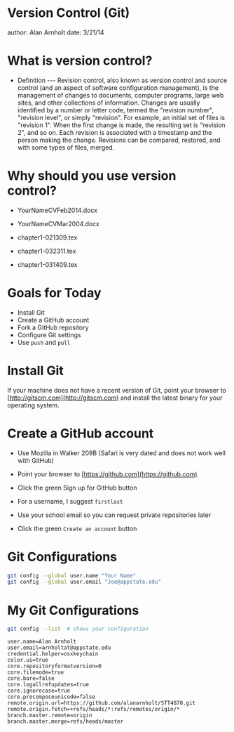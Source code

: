 Version Control (Git)
========================================================
author: Alan Arnholt
date: 3/21/14

What is version control?
========================================================
* Definition --- Revision control, also known as version control and source control (and an aspect of software configuration management), is the management of changes to documents, computer programs, large web sites, and other collections of information. Changes are usually identified by a number or letter code, termed the "revision number", "revision level", or simply "revision". For example, an initial set of files is "revision 1". When the first change is made, the resulting set is "revision 2", and so on. Each revision is associated with a timestamp and the person making the change. Revisions can be compared, restored, and with some types of files, merged.

Why should you use version control?
======================================================

* YourNameCVFeb2014.docx

* YourNameCVMar2004.docx

* chapter1-021309.tex

* chapter1-032311.tex

* chapter1-031409.tex
 




Goals for Today
========================================================

* Install Git
* Create a GitHub account
* Fork a GitHub repository
* Configure Git settings
* Use `push` and `pull`


Install Git
========================================================
If your machine does not have a recent version of Git,
point your browser to [http://gitscm.com](http://gitscm.com) and install the latest binary for your operating system.


Create a GitHub account
========================================================

* Use Mozilla in Walker 209B (Safari is very dated and does not work well with GitHub)

* Point your browser to [https://github.com](https://github.com)

* Click the green Sign up for GitHub button

* For a username, I suggest `firstlast`

* Use your school email so you can request private repositories later

* Click the green `Create an account` button



Git Configurations
========================================================


```bash
git config --global user.name "Your Name"
git config --global user.email "Joe@appstate.edu"
```



My Git Configurations
========================================================


```bash
git config --list  # shows your configuration
```

```
user.name=Alan Arnholt
user.email=arnholtat@appstate.edu
credential.helper=osxkeychain
color.ui=true
core.repositoryformatversion=0
core.filemode=true
core.bare=false
core.logallrefupdates=true
core.ignorecase=true
core.precomposeunicode=false
remote.origin.url=https://github.com/alanarnholt/STT4870.git
remote.origin.fetch=+refs/heads/*:refs/remotes/origin/*
branch.master.remote=origin
branch.master.merge=refs/heads/master
```

